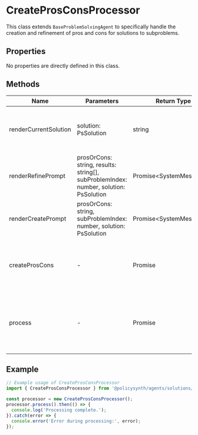 # CreateProsConsProcessor

This class extends `BaseProblemSolvingAgent` to specifically handle the creation and refinement of pros and cons for solutions to subproblems.

## Properties

No properties are directly defined in this class.

## Methods

| Name                  | Parameters                                                                 | Return Type            | Description                                                                 |
|-----------------------|----------------------------------------------------------------------------|------------------------|-----------------------------------------------------------------------------|
| renderCurrentSolution | solution: PsSolution                                                  | string                 | Renders the current solution details into a formatted string.               |
| renderRefinePrompt    | prosOrCons: string, results: string[], subProblemIndex: number, solution: PsSolution | Promise<SystemMessage[]> | Generates messages for refining pros or cons of a solution.                 |
| renderCreatePrompt    | prosOrCons: string, subProblemIndex: number, solution: PsSolution     | Promise<SystemMessage[]> | Generates messages for creating pros or cons of a solution.                 |
| createProsCons        | -                                                                          | Promise<void>          | Processes all subproblems to create or refine pros and cons for solutions.  |
| process               | -                                                                          | Promise<void>          | Overrides the base class process method to handle pros and cons creation.   |

## Example

```typescript
// Example usage of CreateProsConsProcessor
import { CreateProsConsProcessor } from '@policysynth/agents/solutions/create/createProsCons.js';

const processor = new CreateProsConsProcessor();
processor.process().then(() => {
  console.log('Processing complete.');
}).catch(error => {
  console.error('Error during processing:', error);
});
```